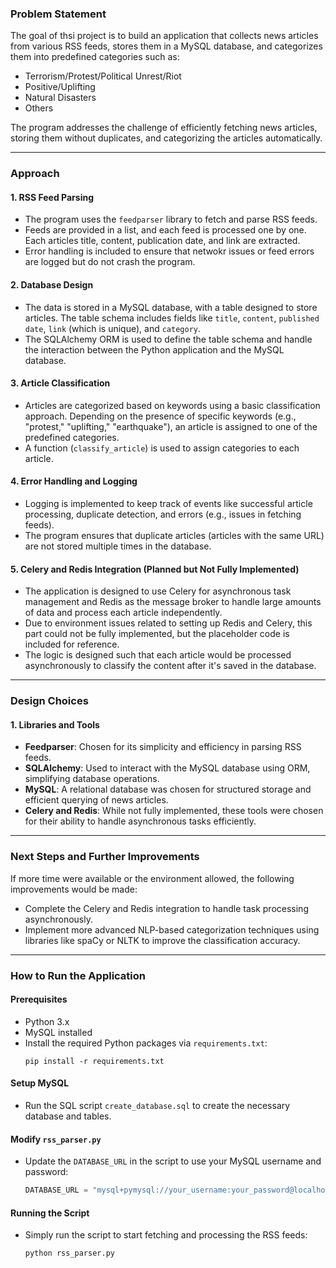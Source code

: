 ### Problem Statement

The goal of thsi project is to build an application that collects news articles from various RSS feeds, stores them in a MySQL database, and categorizes them into predefined categories such as:
- Terrorism/Protest/Political Unrest/Riot
- Positive/Uplifting
- Natural Disasters
- Others

The program addresses the challenge of efficiently fetching news articles, storing them without duplicates, and categorizing the articles automatically.

---

### Approach

#### 1. **RSS Feed Parsing**
   - The program uses the `feedparser` library to fetch and parse RSS feeds. 
   - Feeds are provided in a list, and each feed is processed one by one. Each articles title, content, publication date, and link are extracted.
   - Error handling is included to ensure that netwokr issues or feed errors are logged but do not crash the program.

#### 2. **Database Design**
   - The data is stored in a MySQL database, with a table designed to store articles. The table schema includes fields like `title`, `content`, `published date`, `link` (which is unique), and `category`.
   - The SQLAlchemy ORM is used to define the table schema and handle the interaction between the Python application and the MySQL database.

#### 3. **Article Classification**
   - Articles are categorized based on keywords using a basic classification approach. Depending on the presence of specific keywords (e.g., "protest," "uplifting," "earthquake"), an article is assigned to one of the predefined categories.
   - A function (`classify_article`) is used to assign categories to each article.

#### 4. **Error Handling and Logging**
   - Logging is implemented to keep track of events like successful article processing, duplicate detection, and errors (e.g., issues in fetching feeds).
   - The program ensures that duplicate articles (articles with the same URL) are not stored multiple times in the database.

#### 5. **Celery and Redis Integration (Planned but Not Fully Implemented)**
   - The application is designed to use Celery for asynchronous task management and Redis as the message broker to handle large amounts of data and process each article independently.
   - Due to environment issues related to setting up Redis and Celery, this part could not be fully implemented, but the placeholder code is included for reference.
   - The logic is designed such that each article would be processed asynchronously to classify the content after it's saved in the database.

---

### Design Choices

#### 1. **Libraries and Tools**
   - **Feedparser**: Chosen for its simplicity and efficiency in parsing RSS feeds.
   - **SQLAlchemy**: Used to interact with the MySQL database using ORM, simplifying database operations.
   - **MySQL**: A relational database was chosen for structured storage and efficient querying of news articles.
   - **Celery and Redis**: While not fully implemented, these tools were chosen for their ability to handle asynchronous tasks efficiently.

---

### Next Steps and Further Improvements

If more time were available or the environment allowed, the following improvements would be made:
   - Complete the Celery and Redis integration to handle task processing asynchronously.
   - Implement more advanced NLP-based categorization techniques using libraries like spaCy or NLTK to improve the classification accuracy.

--- 

### How to Run the Application

#### Prerequisites
- Python 3.x
- MySQL installed
- Install the required Python packages via `requirements.txt`:
  ```
  pip install -r requirements.txt
  ```

#### Setup MySQL
- Run the SQL script `create_database.sql` to create the necessary database and tables.

#### Modify `rss_parser.py`
- Update the `DATABASE_URL` in the script to use your MySQL username and password:
  ```python
  DATABASE_URL = "mysql+pymysql://your_username:your_password@localhost/news_db"
  ```

#### Running the Script
- Simply run the script to start fetching and processing the RSS feeds:
  ```
  python rss_parser.py
  ```
